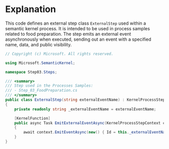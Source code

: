 # Explanation
This code defines an external step class `ExternalStep` used within a semantic kernel process. It is intended to be used in process samples related to food preparation. The step emits an external event asynchronously when executed, sending out an event with a specified name, data, and public visibility.

```csharp
// Copyright (c) Microsoft. All rights reserved.

using Microsoft.SemanticKernel;

namespace Step03.Steps;

/// <summary>
/// Step used in the Processes Samples:
/// - Step_03_FoodPreparation.cs
/// </summary>
public class ExternalStep(string externalEventName) : KernelProcessStep
{
    private readonly string _externalEventName = externalEventName;

    [KernelFunction]
    public async Task EmitExternalEventAsync(KernelProcessStepContext context, object data)
    {
        await context.EmitEventAsync(new() { Id = this._externalEventName, Data = data, Visibility = KernelProcessEventVisibility.Public });
    }
}
```